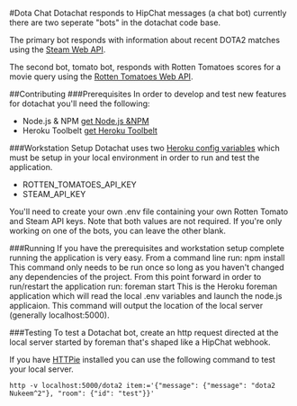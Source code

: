 #Dota Chat
Dotachat responds to HipChat messages (a chat bot) currently there are two seperate "bots" in the dotachat code base.

The primary bot responds with information about recent DOTA2 matches using the [Steam Web API][steamapi].

The second bot, tomato bot, responds with Rotten Tomatoes scores for a movie query using the [Rotten Tomatoes Web API][rtapi].

[steamapi]: http://wiki.teamfortress.com/wiki/WebAPI
[rtapi]: http://developer.rottentomatoes.com/
##Contributing
###Prerequisites
In order to develop and test new features for dotachat you'll need the following:
* Node.js & NPM [get Node.js &NPM][node]
* Heroku Toolbelt [get Heroku Toolbelt][heroku]

[node]: http://nodejs.org/
[heroku]: https://toolbelt.heroku.com/
###Workstation Setup
Dotachat uses two [Heroku config variables][config] which must be setup in your local environment in order to run and test the application.

* ROTTEN_TOMATOES_API_KEY
* STEAM_API_KEY

You'll need to create your own .env file containing your own Rotten Tomato and Steam API keys. Note that both values are not required. If you're only working on one of the bots, you can leave the other blank.

[config]: https://devcenter.heroku.com/articles/config-vars#local-setup
###Running
If you have the prerequisites and workstation setup complete running the application is very easy. From a command line run:
    npm install
This command only needs to be run once so long as you haven't changed any dependencies of the project.
From this point forward in order to run/restart the application run:
    foreman start
This is the Heroku foreman application which will read the local .env variables and launch the node.js applicaion. This command will output the location of the local server (generally localhost:5000). 

###Testing
To test a Dotachat bot, create an http request directed at the local server started by foreman that's shaped like a HipChat webhook.

If you have [HTTPie][httpie] installed you can use the following command to test your local server.

    http -v localhost:5000/dota2 item:='{"message": {"message": "dota2 Nukeem^2"}, "room": {"id": "test"}}'

[httpie]: https://github.com/jkbr/httpie